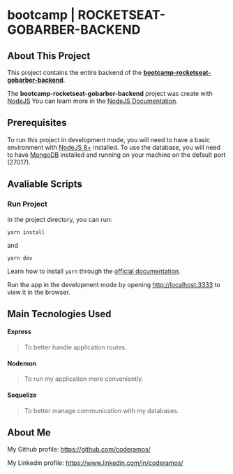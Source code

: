 # bootcamp | ROCKETSEAT-GOBARBER-BACKEND

## About This Project

This project contains the entire backend of the **[bootcamp-rocketseat-gobarber-backend](https://github.com/coderamos/bootcamp-rocketseat-gobarber-backend)**.

The **bootcamp-rocketseat-gobarber-backend** project was create with [NodeJS](https://nodejs.org/en/) You can learn more in the [NodeJS Documentation](https://nodejs.org/en/docs/).

## Prerequisites

To run this project in development mode, you will need to have a basic environment with [NodeJS 8+](https://nodejs.org/en/) installed. To use the database, you will need to have [MongoDB](https://www.mongodb.com/) installed and running on your machine on the default port (27017).

## Avaliable Scripts

### Run Project

In the project directory, you can run:

```
yarn install
```

and

```
yarn dev
```

Learn how to install `yarn` through the [official documentation](https://yarnpkg.com/pt-BR/docs/install).

Run the app in the development mode by opening [http://localhost:3333](http://localhost:3333) to view it in the browser.

## Main Tecnologies Used

<!-- #### Axios

> To make queries on external API's. -->

<!-- #### Cors

> To allow the backend application to be accessed from any address (in this case, to be accessed by the frontend). -->

<!-- #### Dotenv

> To load environment variables form the `.env` file. -->

#### Express

> To better handle application routes.

<!-- #### MongoDB

> To write application data. -->

<!-- #### Mongoose

> To facilitate communication with the database using javascript syntax -->

#### Nodemon

> To run my application more conveniently.

#### Sequelize

> To better manage communication with my databases.

<!-- #### Socket.io

> To communicate backend with the frontend in real-time. -->

## About Me

My Github profile: https://github.com/coderamos/

My Linkedin profile: https://www.linkedin.com/in/coderamos/
